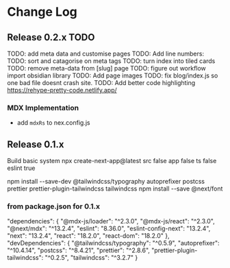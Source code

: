 # Change Log

## Release 0.2.x TODO

TODO: add meta data and customise pages
TODO: Add line numbers:
TODO: sort and catagorise on meta tags
TODO: turn index into tiled cards
TODO: remove meta-data from [slug] page
TODO: figure out workflow import obsidian library
TODO: Add page images
TODO: fix blog/index.js so one bad file doesnt crash site.
TODO: Add better code highlighting https://rehype-pretty-code.netlify.app/

### MDX Implementation

- add `mdxRs` to nex.config.js

## Release 0.1.x

Build basic system npx create-next-app@latest
src false
app false
ts false
eslint true

npm install --save-dev @tailwindcss/typography autoprefixer postcss prettier prettier-plugin-tailwindcss tailwindcss
npm install --save @next/font

### from package.json for 0.1.x

"dependencies": {
"@mdx-js/loader": "^2.3.0",
"@mdx-js/react": "^2.3.0",
"@next/mdx": "^13.2.4",
"eslint": "8.36.0",
"eslint-config-next": "13.2.4",
"next": "13.2.4",
"react": "18.2.0",
"react-dom": "18.2.0"
},
"devDependencies": {
"@tailwindcss/typography": "^0.5.9",
"autoprefixer": "^10.4.14",
"postcss": "^8.4.21",
"prettier": "^2.8.6",
"prettier-plugin-tailwindcss": "^0.2.5",
"tailwindcss": "^3.2.7"
}
